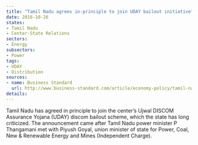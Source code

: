```yaml
---
title: "Tamil Nadu agrees in-principle to join UDAY bailout initiative"
date: 2016-10-26
states:
- Tamil Nadu
- Center-State Relations
sectors:
- Energy
subsectors:
- Power
tags:
- UDAY
- Distribution
sources:
- name: Business Standard
  url: http://www.business-standard.com/article/economy-policy/tamil-nadu-agrees-to-join-centre-s-uday-scheme-116102101075_1.html
details:
---
```


Tamil Nadu has agreed in principle to join the center’s Ujwal DISCOM Assurance Yojana (UDAY) discom bailout scheme, which the state has long criticized. The announcement came after Tamil Nadu power minister P Thangamani met with Piyush Goyal, union minister of state for Power, Coal, New & Renewable Energy and Mines (Independent Charge).
